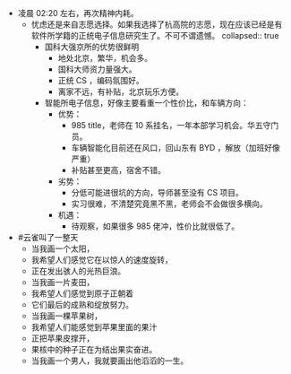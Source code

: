 - 凌晨 02:20 左右，再次精神内耗。
	- 忧虑还是来自志愿选择。如果我选择了杭高院的志愿，现在应该已经是有软件所学籍的正统电子信息研究生了。不可不谓遗憾。
	  collapsed:: true
		- 国科大强京所的优势很鲜明
			- 地处北京，繁华，机会多。
			- 国科大师资力量强大。
			- 正统 CS ，编码氛围好。
			- 离家不远，有补贴，北京玩乐方便。
		- 智能所电子信息，好像主要看重一个性价比，和车辆方向：
			- 优势：
				- 985 title，老师在 10 系挂名，一年本部学习机会。华五守门员。
				- 车辆智能化目前还在风口，回山东有 BYD ，解放（加班好像严重）
				- 补贴甚至更高，宿舍不错。
			- 劣势：
				- 分低可能进很坑的方向，导师甚至没有 CS 项目。
				- 实习很难，不清楚究竟黑不黑，老师会不会做很多横向。
			- 机遇：
				- 待观察，如果很多 985 佬冲，性价比就很低了。
- #云雀叫了一整天
	- 当我画一个太阳，
	- 我希望人们感觉它在以惊人的速度旋转，
	- 正在发出骇人的光热巨浪。
	- 当我画一片麦田，
	- 我希望人们感觉到原子正朝着
	- 它们最后的成熟和绽放努力。
	- 当我画一棵苹果树，
	- 我希望人们能感觉到苹果里面的果汁
	- 正把苹果皮撑开，
	- 果核中的种子正在为结出果实奋进。
	- 当我画一个男人，我就要画出他滔滔的一生。
